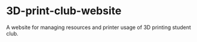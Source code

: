 # 3D-print-club-website
A website for managing resources and printer usage of 3D printing student club.
